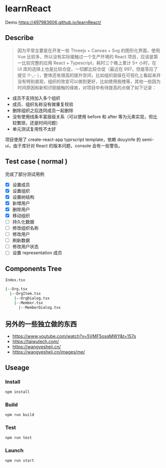 # learnReact

Demo https://497983606.github.io/learnReact/
## Describe 
> 因为平常主要是在开发一些 Threejs + Canvas + Svg 的图形化界面，使用 Vue 比较多，所以没有实际接触过一个生产环境的 React 项目，应该是第一比较完整的应用 React + Typescript，耗时三个晚上累计 5+ 小时，在 UI 库的选择上也是比较仓促，一切都比较仓促（最近在 997，但是答应了提交 !!-_- ），整体还有很高的提升空间，比如组织层级在可视化上看起来并没有特别直观，组织的改变可以做到更好，比如使用拖拽等，其他一些因为时间原因和新知识刚接触的缘故，对项目中有待提高的点做了如下记录：


* 成员不支持加入多个组织
* 成员、组织名称没有做重复校验
* 删除组织之后连同成员一起删除
* 没有使用线条丰富层级关系（可以使用 before 和 after 等为元素实现，但比较繁琐，还是时间问题）
* 单元测试复用性不太好

项目使用了 create-react-app typrscript template，依赖 douyinfe 的 semi-ui，由于库针对 React 的版本问题，console 会有一些警告。 
## Test case ( normal )
  完成了部分测试用例
  * [x] 设置成员
  * [x] 设置组织
  * [x] 设置树结构
  * [x] 新增用户
  * [x] 删除用户
  * [x] 移动组织
  * [ ] 持久化数据
  * [ ] 修改组织名称
  * [ ] 修改用户
  * [ ] 刷新数据 
  * [ ] 修改用户状态
  * [ ] 设置 representation 成员

## Components Tree
```bash
Index.tsx

|--Org.tsx
  |--OrgItem.tsx
    |--OrgDialog.tsx
    |--Member.tsx
      |--MemberDialog.tsx
```

## 另外的一些独立做的东西
* https://www.youtube.com/watch?v=5VMF5osqMWY&t=157s 
* https://taiwutech.com/
* https://wangyesheji.cn/
* https://wangyesheji.cn/images/me/

## Useage

### Install
```bash
npm install
```
### Build
```bash
npm run build
```
### Test
```bash
npm run test
```
### Launch
```bash
npm run start
```

